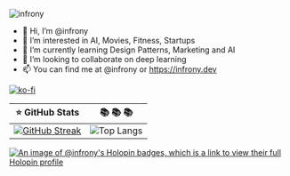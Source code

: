 <p align="left"> <img src="https://komarev.com/ghpvc/?username=infrony&label=Profile%20views&color=0e75b6&style=flat" alt="infrony" /> </p>

- 👋 Hi, I’m @infrony
- 👀 I’m interested in AI, Movies, Fitness, Startups
- 🌱 I’m currently learning Design Patterns, Marketing and AI
- 💞️ I’m looking to collaborate on deep learning
- 📫 You can find me at @infrony or https://infrony.dev

[![ko-fi](https://ko-fi.com/img/githubbutton_sm.svg)](https://ko-fi.com/D1D3Q71T6)

:star: GitHub Stats         |  📚  📚  📚
:--------------------------:|:-------------------------: 
[![GitHub Streak](https://streak-stats.demolab.com?user=infrony&theme=dark)](https://git.io/streak-stats) | ![Top Langs](https://github-readme-stats.vercel.app/api/top-langs/?username=infrony&theme=vue-dark&hide_border=true&include_all_commits=true&count_private=true&layout=compact)

[![An image of @infrony's Holopin badges, which is a link to view their full Holopin profile](https://holopin.me/infrony)](https://holopin.io/@infrony)

<!---
infrony/infrony is a ✨ special ✨ repository because its `README.md` (this file) appears on your GitHub profile.
You can click the Preview link to take a look at your changes.
--->

